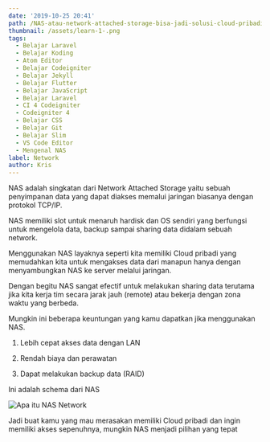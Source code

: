 ```yaml
---
date: '2019-10-25 20:41'
path: /NAS-atau-network-attached-storage-bisa-jadi-solusi-cloud-pribadi
thumbnail: /assets/learn-1-.png
tags:
  - Belajar Laravel
  - Belajar Koding
  - Atom Editor
  - Belajar Codeigniter
  - Belajar Jekyll
  - Belajar Flutter
  - Belajar JavaScript
  - Belajar Laravel
  - CI 4 Codeigniter
  - Codeigniter 4
  - Belajar CSS
  - Belajar Git
  - Belajar Slim
  - VS Code Editor
  - Mengenal NAS
label: Network
author: Kris
---
```

NAS adalah singkatan dari Network Attached Storage yaitu sebuah penyimpanan data yang dapat diakses memalui jaringan biasanya dengan protokol TCP/IP.

NAS memiliki slot untuk menaruh hardisk dan OS sendiri yang berfungsi untuk mengelola data, backup sampai sharing data didalam sebuah network.

Menggunakan NAS layaknya seperti kita memiliki Cloud pribadi yang memudahkan kita untuk mengakses data dari manapun hanya dengan menyambungkan NAS ke server melalui jaringan.

Dengan begitu NAS sangat efectif untuk melakukan sharing data terutama jika kita kerja tim secara jarak jauh (remote) atau bekerja dengan zona waktu yang berbeda.

Mungkin ini beberapa keuntungan yang kamu dapatkan jika menggunakan NAS.

1. Lebih cepat akses data dengan LAN

2. Rendah biaya dan perawatan

3. Dapat melakukan backup data (RAID)



Ini adalah schema dari NAS

![Apa itu NAS Network](/assets/network_attached_storage_desktop.jpg "Apa itu NAS Network Atteched Storage")

Jadi buat kamu yang mau merasakan memiliki Cloud pribadi dan ingin memiliki akses sepenuhnya, mungkin NAS menjadi pilihan yang tepat
